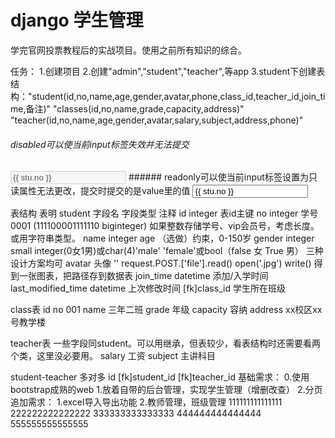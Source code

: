 django 学生管理
=======
学完官网投票教程后的实战项目。使用之前所有知识的综合。

任务：
1.创建项目
2.创建"admin","student","teacher",等app
3.student下创建表结构："student(id,no,name,age,gender,avatar,phone,class_id,teacher_id,join_time,备注)" "classes(id,no,name,grade,capacity,address)" "teacher(id,no,name,age,gender,avatar,salary,subject,address,phone)"


###### disabled可以使当前input标签失效并无法提交 
<input type="text" class="form-control" name="no"  value="{{ stu.no }}" disabled>
###### readonly可以使当前input标签设置为只读属性无法更改，提交时提交的是value里的值
<input type="text" class="form-control" name="no"  value="{{ stu.no }}" readonly>



表结构
表明 student
字段名     字段类型        注释
id          integer         表id主键
no          integer         学号          0001            (111100001111110 biginteger)    如果整数存储学号、vip会员号，考虑长度。或用字符串类型。
name        integer
age                                             （选做）约束，0-150岁
gender      integer                             small integer(0女1男)或char(4)'male' 'female'或bool（false 女 True 男） 三种设计方案均可
avatar                      头像      ''  request.POST.['file'].read() open('.jpg') write() 得到一张图表，把路径存到数据表
join_time   datetime        添加/入学时间
last_modified_time  datetime        上次修改时间
[fk]class_id        学生所在班级

class表
id
no   001
name     三年二班
grade  年级
capacity    容纳
address  xx校区xx号教学楼


teacher表
一些字段同student。可以用继承，但表较少，看表结构时还需要看两个类，这里没必要用。
salary  工资
subject     主讲科目

student-teacher   多对多
id
[fk]student_id
[fk]teacher_id
基础需求：
0.使用bootstrap成熟的web
1.放着自带的后台管理，实现学生管理（增删改查）
2.分页
追加需求：
1.excel导入导出功能
2.教师管理，班级管理
111111111111111
222222222222222
333333333333333
444444444444444
555555555555555